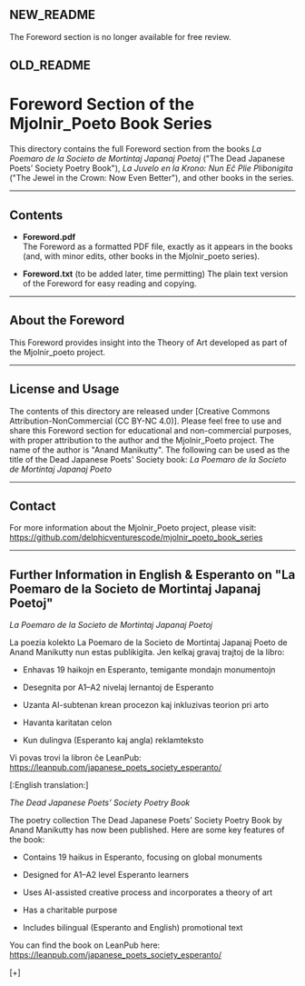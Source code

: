 ## NEW_README

The Foreword section is no longer available for free review.

## OLD_README
# Foreword Section of the Mjolnir_Poeto Book Series

This directory contains the full Foreword section from the books *La Poemaro de la Societo de Mortintaj Japanaj Poetoj* ("The Dead Japanese Poets’ Society Poetry Book"), *La Juvelo en la Krono: Nun Eĉ Plie Plibonigita* ("The Jewel in the Crown: Now Even Better"), and other books in the series.

---



## Contents

- **Foreword.pdf**  
  The Foreword as a formatted PDF file, exactly as it appears in the books (and, with minor edits, other books in the Mjolnir_poeto series).

- **Foreword.txt**  (to be added later, time permitting)
  The plain text version of the Foreword for easy reading and copying.

---

## About the Foreword

This Foreword provides insight into the Theory of Art developed as part of the Mjolnir_poeto project.

---

## License and Usage

The contents of this directory are released under [Creative Commons Attribution-NonCommercial (CC BY-NC 4.0)]. Please feel free to use and share this Foreword section for educational and non-commercial purposes, with proper attribution to the author and the Mjolnir_Poeto project. The name of the author is "Anand Manikutty". The following can be used as the title of the Dead Japanese Poets' Society book:
*La Poemaro de la Societo de Mortintaj Japanaj Poeto*


---

## Contact

For more information about the Mjolnir_Poeto project, please visit:  
https://github.com/delphicventurescode/mjolnir_poeto_book_series


---

## Further Information in English & Esperanto on "La Poemaro de la Societo de Mortintaj Japanaj Poetoj"

*La Poemaro de la Societo de Mortintaj Japanaj Poetoj*

La poezia kolekto La Poemaro de la Societo de Mortintaj Japanaj Poeto de Anand Manikutty nun estas publikigita. Jen kelkaj gravaj trajtoj de la libro:

- Enhavas 19 haikojn en Esperanto, temigante mondajn monumentojn

- Desegnita por A1–A2 nivelaj lernantoj de Esperanto

- Uzanta AI-subtenan krean procezon kaj inkluzivas teorion pri arto

- Havanta karitatan celon

- Kun dulingva (Esperanto kaj angla) reklamteksto

Vi povas trovi la libron ĉe LeanPub:
https://leanpub.com/japanese_poets_society_esperanto/

[:English translation:]

*The Dead Japanese Poets’ Society Poetry Book*

The poetry collection The Dead Japanese Poets’ Society Poetry Book by Anand Manikutty has now been published. Here are some key features of the book:

- Contains 19 haikus in Esperanto, focusing on global monuments

- Designed for A1–A2 level Esperanto learners

- Uses AI-assisted creative process and incorporates a theory of art

- Has a charitable purpose

- Includes bilingual (Esperanto and English) promotional text

You can find the book on LeanPub here:
https://leanpub.com/japanese_poets_society_esperanto/

[+]
